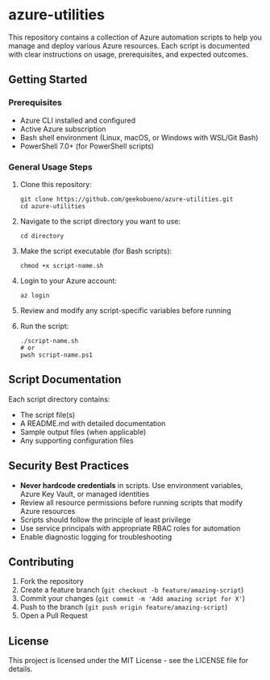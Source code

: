 # azure-utilities

This repository contains a collection of Azure automation scripts to help you manage and deploy various Azure resources. Each script is documented with clear instructions on usage, prerequisites, and expected outcomes.

## Getting Started

### Prerequisites

- Azure CLI installed and configured
- Active Azure subscription
- Bash shell environment (Linux, macOS, or Windows with WSL/Git Bash)
- PowerShell 7.0+ (for PowerShell scripts)

### General Usage Steps

1. Clone this repository:

   ```
   git clone https://github.com/geekobueno/azure-utilities.git
   cd azure-utilities
   ```

2. Navigate to the script directory you want to use:

   ```
   cd directory
   ```

3. Make the script executable (for Bash scripts):

   ```
   chmod +x script-name.sh
   ```

4. Login to your Azure account:

   ```
   az login
   ```

5. Review and modify any script-specific variables before running

6. Run the script:
   ```
   ./script-name.sh
   # or
   pwsh script-name.ps1
   ```

## Script Documentation

Each script directory contains:

- The script file(s)
- A README.md with detailed documentation
- Sample output files (when applicable)
- Any supporting configuration files

## Security Best Practices

- **Never hardcode credentials** in scripts. Use environment variables, Azure Key Vault, or managed identities
- Review all resource permissions before running scripts that modify Azure resources
- Scripts should follow the principle of least privilege
- Use service principals with appropriate RBAC roles for automation
- Enable diagnostic logging for troubleshooting

## Contributing

1. Fork the repository
2. Create a feature branch (`git checkout -b feature/amazing-script`)
3. Commit your changes (`git commit -m 'Add amazing script for X'`)
4. Push to the branch (`git push origin feature/amazing-script`)
5. Open a Pull Request

## License

This project is licensed under the MIT License - see the LICENSE file for details.
